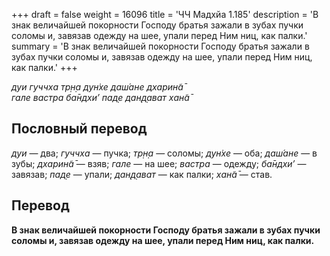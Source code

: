 +++
draft = false
weight = 16096
title = 'ЧЧ Мадхйа 1.185'
description = 'В знак величайшей покорности Господу братья зажали в зубах пучки соломы и, завязав одежду на шее, упали перед Ним ниц, как палки.'
summary = 'В знак величайшей покорности Господу братья зажали в зубах пучки соломы и, завязав одежду на шее, упали перед Ним ниц, как палки.'
+++

_дуи гуччха тр̣н̣а дун̇хе даш́ане дхарин̃а̄  
гале вастра ба̄ндхи’ пад̣е дан̣д̣ават хан̃а̄_

## Пословный перевод

_дуи_ — два; _гуччха_ — пучка; _тр̣н̣а_ — соломы; _дун̇хе_ — оба; _даш́ане_ — в зубы; _дхарин̃а̄_ — взяв; _гале_ — на шее; _вастра_ — одежду; _ба̄ндхи’_ — завязав; _пад̣е_ — упали; _дан̣д̣ават_ — как палки; _хан̃а̄_ — став.

## Перевод

**В знак величайшей покорности Господу братья зажали в зубах пучки соломы и, завязав одежду на шее, упали перед Ним ниц, как палки.**
